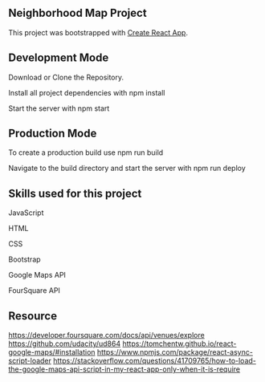 ## Neighborhood Map Project
This project was bootstrapped with [Create React App](https://github.com/facebookincubator/create-react-app).

## Development Mode

Download or Clone the Repository.

Install all project dependencies with npm install

Start the server with npm start

## Production Mode

To create a production build use npm run build

Navigate to the build directory and start the server with npm run deploy

## Skills used for this project
JavaScript

HTML

CSS

Bootstrap

Google Maps API

FourSquare API

## Resource
https://developer.foursquare.com/docs/api/venues/explore
https://github.com/udacity/ud864
https://tomchentw.github.io/react-google-maps/#installation
https://www.npmjs.com/package/react-async-script-loader
https://stackoverflow.com/questions/41709765/how-to-load-the-google-maps-api-script-in-my-react-app-only-when-it-is-require
